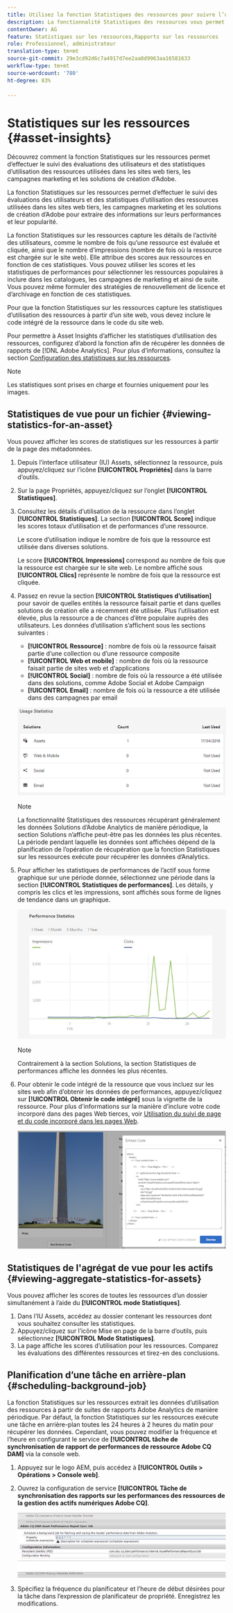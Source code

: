 ```yaml
---
title: Utilisez la fonction Statistiques des ressources pour suivre l’utilisation de vos images.
description: La fonctionnalité Statistiques des ressources vous permet de suivre les évaluations des utilisateurs et les statistiques d’utilisation des images utilisées dans les sites Web tiers, les campagnes marketing et les solutions créatives d’Adobe.
contentOwner: AG
feature: Statistiques sur les ressources,Rapports sur les ressources
role: Professionnel, administrateur
translation-type: tm+mt
source-git-commit: 29e3cd92d6c7a4917d7ee2aa8d9963aa16581633
workflow-type: tm+mt
source-wordcount: '780'
ht-degree: 83%

---
```



# Statistiques sur les ressources {#asset-insights}

Découvrez comment la fonction Statistiques sur les ressources permet d’effectuer le suivi des évaluations des utilisateurs et des statistiques d’utilisation des ressources utilisées dans les sites web tiers, les campagnes marketing et les solutions de création d’Adobe. 

La fonction Statistiques sur les ressources permet d’effectuer le suivi des évaluations des utilisateurs et des statistiques d’utilisation des ressources utilisées dans les sites web tiers, les campagnes marketing et les solutions de création d’Adobe pour extraire des informations sur leurs performances et leur popularité.

La fonction Statistiques sur les ressources capture les détails de l’activité des utilisateurs, comme le nombre de fois qu’une ressource est évaluée et cliquée, ainsi que le nombre d’impressions (nombre de fois où la ressource est chargée sur le site web). Elle attribue des scores aux ressources en fonction de ces statistiques. Vous pouvez utiliser les scores et les statistiques de performances pour sélectionner les ressources populaires à inclure dans les catalogues, les campagnes de marketing et ainsi de suite. Vous pouvez même formuler des stratégies de renouvellement de licence et d’archivage en fonction de ces statistiques.

Pour que la fonction Statistiques sur les ressources capture les statistiques d’utilisation des ressources à partir d’un site web, vous devez inclure le code intégré de la ressource dans le code du site web.

Pour permettre à Asset Insights d’afficher les statistiques d’utilisation des ressources, configurez d’abord la fonction afin de récupérer les données de rapports de [!DNL Adobe Analytics]. Pour plus d’informations, consultez la section [Configuration des statistiques sur les ressources](touch-ui-configuring-asset-insights.md).

>[!NOTE]
>
>Les statistiques sont prises en charge et fournies uniquement pour les images.

## Statistiques de vue pour un fichier {#viewing-statistics-for-an-asset}

Vous pouvez afficher les scores de statistiques sur les ressources à partir de la page des métadonnées.

1. Depuis l’interface utilisateur (IU) Assets, sélectionnez la ressource, puis appuyez/cliquez sur l’icône **[!UICONTROL Propriétés]** dans la barre d’outils.
1. Sur la page Propriétés, appuyez/cliquez sur l’onglet **[!UICONTROL Statistiques]**.
1. Consultez les détails d’utilisation de la ressource dans l’onglet **[!UICONTROL Statistiques]**. La section **[!UICONTROL Score]** indique les scores totaux d’utilisation et de performances d’une ressource.

   Le score d’utilisation indique le nombre de fois que la ressource est utilisée dans diverses solutions.

   Le score **[!UICONTROL Impressions]** correspond au nombre de fois que la ressource est chargée sur le site web. Le nombre affiché sous **[!UICONTROL Clics]** représente le nombre de fois que la ressource est cliquée.

1. Passez en revue la section **[!UICONTROL Statistiques d’utilisation]** pour savoir de quelles entités la ressource faisait partie et dans quelles solutions de création elle a récemment été utilisée. Plus l’utilisation est élevée, plus la ressource a de chances d’être populaire auprès des utilisateurs. Les données d’utilisation s’affichent sous les sections suivantes :

   * **[!UICONTROL Ressource]** : nombre de fois où la ressource faisait partie d’une collection ou d’une ressource composite
   * **[!UICONTROL Web et mobile]** : nombre de fois où la ressource faisait partie de sites web et d’applications
   * **[!UICONTROL Social]** : nombre de fois où la ressource a été utilisée dans des solutions, comme Adobe Social et Adobe Campaign
   * **[!UICONTROL Email]** : nombre de fois où la ressource a été utilisée dans des campagnes par email

   ![usage_statistics](assets/usage_statistics.png)

   >[!NOTE]
   >
   >La fonctionnalité Statistiques des ressources récupérant généralement les données Solutions d’Adobe Analytics de manière périodique, la section Solutions n’affiche peut-être pas les données les plus récentes. La période pendant laquelle les données sont affichées dépend de la planification de l’opération de récupération que la fonction Statistiques sur les ressources exécute pour récupérer les données d’Analytics.

1. Pour afficher les statistiques de performances de l’actif sous forme graphique sur une période donnée, sélectionnez une période dans la section **[!UICONTROL Statistiques de performances]**. Les détails, y compris les clics et les impressions, sont affichés sous forme de lignes de tendance dans un graphique.

   ![chlimage_1-3](assets/chlimage_1-3.jpeg)

   >[!NOTE]
   >
   >Contrairement à la section Solutions, la section Statistiques de performances affiche les données les plus récentes.

1. Pour obtenir le code intégré de la ressource que vous incluez sur les sites web afin d’obtenir les données de performances, appuyez/cliquez sur **[!UICONTROL Obtenir le code intégré]** sous la vignette de la ressource. Pour plus d’informations sur la manière d’inclure votre code incorporé dans des pages Web tierces, voir [Utilisation du suivi de page et du code incorporé dans les pages Web](touch-ui-using-page-tracker.md).

   ![chlimage_1-303](assets/chlimage_1-303.png)

## Statistiques de l&#39;agrégat de vue pour les actifs {#viewing-aggregate-statistics-for-assets}

Vous pouvez afficher les scores de toutes les ressources d’un dossier simultanément à l’aide du **[!UICONTROL mode Statistiques]**.

1. Dans l’IU Assets, accédez au dossier contenant les ressources dont vous souhaitez consulter les statistiques.
1. Appuyez/cliquez sur l’icône Mise en page de la barre d’outils, puis sélectionnez **[!UICONTROL Mode Statistiques]**.
1. La page affiche les scores d’utilisation pour les ressources. Comparez les évaluations des différentes ressources et tirez-en des conclusions.

## Planification d’une tâche en arrière-plan {#scheduling-background-job}

La fonction Statistiques sur les ressources extrait les données d’utilisation des ressources à partir de suites de rapports Adobe Analytics de manière périodique. Par défaut, la fonction Statistiques sur les ressources exécute une tâche en arrière-plan toutes les 24 heures à 2 heures du matin pour récupérer les données. Cependant, vous pouvez modifier la fréquence et l’heure en configurant le service de **[!UICONTROL tâche de synchronisation de rapport de performances de ressource Adobe CQ DAM]** via la console web.

1. Appuyez sur le logo AEM, puis accédez à **[!UICONTROL Outils > Opérations > Console web]**.
1. Ouvrez la configuration de service **[!UICONTROL Tâche de synchronisation des rapports sur les performances des ressources de la gestion des actifs numériques Adobe CQ]**.

   ![chlimage_1-304](assets/chlimage_1-304.png)

1. Spécifiez la fréquence du planificateur et l’heure de début désirées pour la tâche dans l’expression de planificateur de propriété. Enregistrez les modifications.
